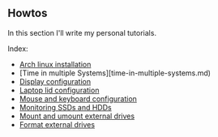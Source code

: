 ## Howtos

In this section I'll write my personal tutorials.

Index:

- [Arch linux installation](arch-linux-installation.md)
- [Time in multiple Systems][time-in-multiple-systems.md)
- [Display configuration](display-configuration.md)
- [Laptop lid configuration](laptop-lid-configuration.md)
- [Mouse and keyboard configuration](mouse-and-keyboard-configuration.md)
- [Monitoring SSDs and HDDs](monitoring-ssds-and-hdds.md)
- [Mount and umount external drives](mount-and-unmount-external-drives.md)
- [Format external drives](format-external-drives.md)
